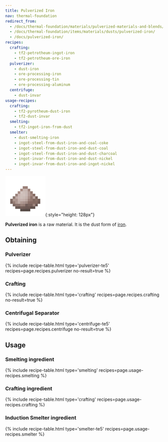 ```yaml
---
title: Pulverized Iron
nav: thermal-foundation
redirect_from:
  - /docs/thermal-foundation/materials/pulverized-materials-and-blends/
  - /docs/thermal-foundation/items/materials/dusts/pulverized-iron/
  - /docs/pulverized-iron/
recipes:
  crafting:
    - tf2-petrotheum-ingot-iron
    - tf2-petrotheum-ore-iron
  pulverizer:
    - dust-iron
    - ore-processing-iron
    - ore-processing-tin
    - ore-processing-aluminum
  centrifuge:
    - dust-invar
usage-recipes:
  crafting:
    - tf2-pyrotheum-dust-iron
    - tf2-dust-invar
  smelting:
    - tf2-ingot-iron-from-dust
  smelter:
    - dust-smelting-iron
    - ingot-steel-from-dust-iron-and-coal-coke
    - ingot-steel-from-dust-iron-and-dust-coal
    - ingot-steel-from-dust-iron-and-dust-charcoal
    - ingot-invar-from-dust-iron-and-dust-nickel
    - ingot-invar-from-dust-iron-and-ingot-nickel
---
```


![Pulverized iron](/assets/images/thermal-foundation/dust-iron.png){:style="height: 128px"}


**Pulverized iron** is a raw material. It is the dust form of
[iron](https://minecraft.gamepedia.com/Iron_Ingot).


Obtaining
---------

### Pulverizer
{% include recipe-table.html type='pulverizer-te5' recipes=page.recipes.pulverizer no-result=true %}

### Crafting
{% include recipe-table.html type='crafting' recipes=page.recipes.crafting no-result=true %}

### Centrifugal Separator
{% include recipe-table.html type='centrifuge-te5' recipes=page.recipes.centrifuge no-result=true %}


Usage
-----

### Smelting ingredient
{% include recipe-table.html type='smelting' recipes=page.usage-recipes.smelting %}

### Crafting ingredient
{% include recipe-table.html type='crafting' recipes=page.usage-recipes.crafting %}

### Induction Smelter ingredient
{% include recipe-table.html type='smelter-te5' recipes=page.usage-recipes.smelter %}
